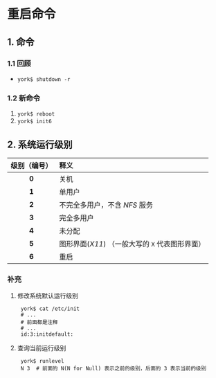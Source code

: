 # 重启命令

## 1. 命令

### 1.1 回顾

- `york$ shutdown -r`

### 1.2 新命令

1. `york$ reboot`
2. `york$ init6`

## 2. 系统运行级别

| 级别（编号） | 释义 |
| :---: | :--- |
| **0** | 关机 |
| **1** | 单用户 |
| **2** | 不完全多用户，不含 *NFS* 服务 |
| **3** | 完全多用户 |
| **4** | 未分配 |
| **5** | 图形界面(*X11*) （一般大写的 `X` 代表图形界面） |
| **6** | 重启 |

### 补充

1. 修改系统默认运行级别

        york$ cat /etc/init
        # ...
        # 前面都是注释
        # ...
        id:3:initdefault:

2. 查询当前运行级别
   
        york$ runlevel
        N 3  # 前面的 N(N for Null) 表示之前的级别，后面的 3 表示当前的级别